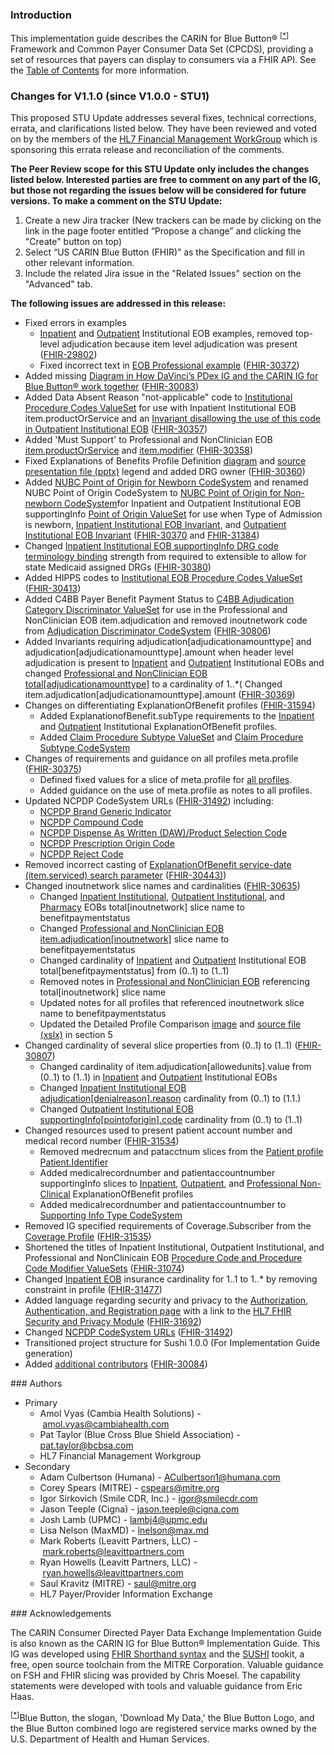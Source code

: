 ### Introduction

<!-- 
    TODO 
    - change log add 31384 and new ones from Pat Taylor 
    Add commentary that the peer review is limited to only the items/changes noted in the change log
    FHIR-30375 Incorrect/inadequate specification of the need for instances of each profile to declare conformance to an appropriate profile
- FHIR-31492 Update NCPDP URLs
- FHIR-31534
- FHIR-31535 


https://jira.hl7.org/browse/FHIR-31535?jql=cf%5B11402%5D%20%3D%20STU-1.1.0-Update

-->
<p>This implementation guide describes the CARIN for Blue Button&reg; <sup>[<a href="#ftn.id1" name="id1">*</a>]</sup> Framework and Common Payer Consumer Data Set (CPCDS), providing a set of resources that payers can display to consumers via a FHIR API. See the <a href="toc.html">Table of Contents</a> for more information.</p>
<div class="stu-note">

<h3> Changes for V1.1.0 (since V1.0.0 - STU1)</h3>
<p>This proposed STU Update addresses several fixes, technical corrections, errata, and clarifications listed below. They have been reviewed
and voted on by the members of the <a href="http://www.hl7.org/Special/committees/fm/index.cfm">HL7 Financial Management WorkGroup</a> which is sponsoring this errata release and reconciliation of the comments.</P>
<p>
<strong>The Peer Review scope for this STU Update only includes the changes listed below. Interested parties are free to comment on any part of the IG, but those not regarding the issues below will be considered for future versions. To make a comment on the STU Update:</strong></p>

  <ol>
    <li>Create a new Jira tracker (New trackers can be made by clicking on the link in the page footer entitled “Propose a change” and clicking the "Create" button on top)</li>
    <li>Select “US CARIN Blue Button (FHIR)” as the Specification and fill in other relevant information.</li>
    <li>Include the related Jira issue in the "Related Issues" section on the "Advanced" tab.</li>
  </ol>
  <p><b>The following issues are addressed in this release:</b></p>
  
<ul>
    <li>Fixed errors in examples
        <ul>
            <li><a href="ExplanationOfBenefit-InpatientEOBExample1.html">Inpatient</a> and <a href="ExplanationOfBenefit-OutpatientEOBExample1.html">Outpatient</a> Institutional EOB examples, removed top-level adjudication because item level adjudication was present (<a href="https://jira.hl7.org/browse/FHIR-29802">FHIR-29802</a>)</li>
            <li>Fixed incorrect text in <a href="ExplanationOfBenefit-EOBProfessional1a.html">EOB Professional example</a> (<a href="https://jira.hl7.org/browse/FHIR-30372">FHIR-30372</a>)</li>
        </ul>
    </li>
    <li>Added missing <a href="1_Background.html#davinci-carin">Diagram in How DaVinci’s PDex IG and the CARIN IG for Blue Button® work together</a> (<a href="https://jira.hl7.org/browse/FHIR-30083">FHIR-30083</a>)
    </li>
    <li>Added Data Absent Reason "not-applicable" code to <a href="ValueSet-C4BBEOBInstitutionalProcedureCodes.html#definition">Institutional Procedure Codes ValueSet</a> for use with Inpatient Institutional EOB item.productOrService and an <a href="StructureDefinition-C4BB-ExplanationOfBenefit-Outpatient-Institutional-definitions.html#ExplanationOfBenefit.item.productOrService">Invariant disallowing the use of this code in Outpatient Institutional EOB</a> (<a href="https://jira.hl7.org/browse/FHIR-30357">FHIR-30357</a>)</li>
    <li>Added 'Must Support' to Professional and NonClinician EOB <a href="StructureDefinition-C4BB-ExplanationOfBenefit-Professional-NonClinician-definitions.html#ExplanationOfBenefit.item.productOrService">item.productOrService</a> and <a href="StructureDefinition-C4BB-ExplanationOfBenefit-Professional-NonClinician-definitions.html#ExplanationOfBenefit.item.modifier">item.modifier</a> (<a href="https://jira.hl7.org/browse/FHIR-30358">FHIR-30358</a>)</li>
    <li>Fixed Explanations of Benefits Profile Definition <a href="4_Common_Payer_Consumer_Data_Set.html#profiles-definition">diagram</a> and <a href="CARINforBlueButtonProfileComparisonOverview.pptx">source presentation file (pptx)</a> legend and added DRG owner (<a href="https://jira.hl7.org/browse/FHIR-30360">FHIR-30360</a>)</li>
    <li>Added <a href="CodeSystem-AHANUBCPointOfOriginForAdmissionOrVisitNewborn.html">NUBC Point of Origin for Newborn CodeSystem</a> and renamed NUBC Point of Origin CodeSystem to <a href="CodeSystem-AHANUBCPointOfOriginForAdmissionOrVisitNonnewborn.html">NUBC Point of Origin for Non-newborn CodeSystem</a>for Inpatient and Outpatient Institutional EOB supportingInfo <a href="ValueSet-AHANUBCPointOfOriginForAdmissionOrVisit.html">Point of Origin ValueSet</a> for use when Type of Admission is newborn, <a href="StructureDefinition-C4BB-ExplanationOfBenefit-Inpatient-Institutional.html#inv">Inpatient Institutional EOB Invariant</a>, and <a href="StructureDefinition-C4BB-ExplanationOfBenefit-Outpatient-Institutional.html#inv">Outpatient Institutional EOB Invariant</a> (<a href="https://jira.hl7.org/browse/FHIR-30370">FHIR-30370</a> and <a href="https://jira.hl7.org/browse/FHIR-31384">FHIR-31384</a>)</li>
    <li>Changed <a href="StructureDefinition-C4BB-ExplanationOfBenefit-Inpatient-Institutional-definitions.html#ExplanationOfBenefit.supportingInfo:drg.code">Inpatient Institutional EOB supportingInfo DRG code terminology binding</a> strength from required to extensible to allow for state Medicaid assigned DRGs (<a href="https://jira.hl7.org/browse/FHIR-30380">FHIR-30380</a>)</li>
    <li>Added HIPPS codes to <a href="ValueSet-C4BBEOBInstitutionalProcedureCodes.html">Institutional EOB Procedure Codes ValueSet</a> (<a href="https://jira.hl7.org/browse/FHIR-30413">FHIR-30413</a>)</li>
    <li> Added C4BB Payer Benefit Payment Status to <a href="ValueSet-C4BBAdjudicationCategoryDiscriminator.html#definition">C4BB Adjudication Category Discriminator ValueSet</a> for use in the Professional and NonClinician EOB item.adjudication and removed inoutnetwork code from <a  href="CodeSystem-C4BBAdjudicationDiscriminator.html">Adjudication Discriminator CodeSystem</a> (<a href="https://jira.hl7.org/browse/FHIR-30806">FHIR-30806</a>)</li>
    <li>Added Invariants requiring adjudication[adjudicationamounttype] and adjudication[adjudicationamounttype].amount when header level adjudication is present to <a href="StructureDefinition-C4BB-ExplanationOfBenefit-Inpatient-Institutional.html#inv">Inpatient</a> and <a href="StructureDefinition-C4BB-ExplanationOfBenefit-Inpatient-Institutional.html#inv">Outpatient</a> Institutional EOBs and changed <a href="StructureDefinition-C4BB-ExplanationOfBenefit-Professional-NonClinician-definitions.html#ExplanationOfBenefit.total:adjudicationamounttype">Professional and NonClinician EOB total[adjudicationamounttype]</a> to a cardinality of 1..*( Changed item.adjudication[adjudicationamounttype].amount (<a href="https://jira.hl7.org/browse/FHIR-30369">FHIR-30369</a>)</li>
    <li>Changes on differentiating ExplanationOfBenefit profiles (<a href="https://jira.hl7.org/browse/FHIR-31594">FHIR-31594</a>)
        <ul>
            <li>Added ExplanationofBenefit.subType requirements to the <a href = "StructureDefinition-C4BB-ExplanationOfBenefit-Inpatient-Institutional-definitions.html#ExplanationOfBenefit.subType">Inpatient</a> and <a href = "StructureDefinition-C4BB-ExplanationOfBenefit-Outpatient-Institutional-definitions.html#ExplanationOfBenefit.subType">Outpatient</a> Institutional ExplanationOfBenefit profiles.</li>
            <li>Added <a href="ValueSet-C4BBClaimSubType.html">Claim Procedure Subtype ValueSet</a> and <a href="CodeSystem-C4BBClaimSubType.html">Claim Procedure Subtype CodeSystem</a></li>
        </ul>
    </li>    
    <li>Changes of requirements and guidance on all profiles meta.profile (<a href="https://jira.hl7.org/browse/FHIR-30375">FHIR-30375</a>)
        <ul>
            <li>Defined fixed values for a slice of meta.profile for <a href="artifacts.html#3">all profiles</a>.</li>
            <li>Added guidance on the use of meta.profile as notes to all profiles.</li>
        </ul>
    </li>
    <li>Updated NCPDP CodeSystem URLs (<a href="https://jira.hl7.org/browse/FHIR-31492">FHIR-31492</a>) including: 
        <ul>
            <li><a href="CodeSystem-NCPDPBrandGenericIndicator.html">NCPDP Brand Generic Indicator</a></li>
            <li><a href="CodeSystem-NCPDPCompoundCode.html">NCPDP Compound Code</a></li>
            <li><a href="CodeSystem-NCPDPDispensedAsWrittenOrProductSelectionCode.html">NCPDP Dispense As Written (DAW)/Product Selection Code</a></li>
            <li><a href="CodeSystem-NCPDPPrescriptionOriginCode.html">NCPDP Prescription Origin Code</a></li>
            <li><a href="CodeSystem-NCPDPRejectCode.html">NCPDP Reject Code</a></li>
        </ul>
    </li>
    <li>Removed incorrect casting of <a href="SearchParameter-explanationofbenefit-service-date.html">ExplanationOfBenefit service-date (item.serviced) search parameter</a> (<a href="https://jira.hl7.org/browse/FHIR-30443">FHIR-30443)</a>)</li>
    <li>Changed inoutnetwork slice names and cardinalities (<a href="https://jira.hl7.org/browse/FHIR-30635">FHIR-30635</a>)
        <ul>
            <li>Changed <a href="StructureDefinition-C4BB-ExplanationOfBenefit-Inpatient-Institutional-definitions.html#ExplanationOfBenefit.total:benefitpaymentstatus">Inpatient Institutional</a>, <a href="StructureDefinition-C4BB-ExplanationOfBenefit-Outpatient-Institutional-definitions.html#ExplanationOfBenefit.total:benefitpaymentstatus">Outpatient Institutional</a>, and <a href="StructureDefinition-C4BB-ExplanationOfBenefit-Pharmacy-definitions.html#ExplanationOfBenefit.total:benefitpaymentstatus">Pharmacy</a> EOBs total[inoutnetwork] slice name to benefitpaymentstatus</li>
            <li>Changed <a href="StructureDefinition-C4BB-ExplanationOfBenefit-Professional-NonClinician-definitions.html#ExplanationOfBenefit.item.adjudication:benefitpaymentstatus">Professional and NonClinician EOB item.adjudication[inoutnetwork]</a> slice name to benefitpayementstatus</li>
            <li>Changed cardinality of <a href="StructureDefinition-C4BB-ExplanationOfBenefit-Inpatient-Institutional-definitions.html#ExplanationOfBenefit.total:benefitpaymentstatus">Inpatient</a> and <a href="StructureDefinition-C4BB-ExplanationOfBenefit-Outpatient-Institutional-definitions.html#ExplanationOfBenefit.total:benefitpaymentstatus">Outpatient</a> Institutional EOB total[benefitpaymentstatus] from (0..1) to (1..1)</li>
            <li>Removed notes in <a href="StructureDefinition-C4BB-ExplanationOfBenefit-Professional-NonClinician.html#root">Professional and NonClinician EOB</a> referencing total[inoutnetwork] slice name</li>
            <li>Updated notes for all profiles that referenced inoutnetwork slice name to benefitpaymentstatus</li>
            <li>Updated the Detailed Profile Comparison <a href="4_Common_Payer_Consumer_Data_Set.html#profiles-definition">image</a> and <a href="CARINforBlueButtonProfileComparison.xlsx">source file (xslx)</a> in section 5</li>
        </ul>
    </li>
    <li>Changed cardinality of several slice properties from (0..1) to (1..1) (<a href="https://jira.hl7.org/browse/FHIR-30807">FHIR-30807</a>)
        <ul>
            <li>Changed cardinality of item.adjudication[allowedunits].value from (0..1) to (1..1) in <a href="StructureDefinition-C4BB-ExplanationOfBenefit-Outpatient-Institutional-definitions.html#ExplanationOfBenefit.item.adjudication:allowedunits.value">Inpatient</a> and <a href="StructureDefinition-C4BB-ExplanationOfBenefit-Inpatient-Institutional-definitions.html#ExplanationOfBenefit.item.adjudication:allowedunits.value">Outpatient</a> Institutional EOBs</li>
            <li>Changed <a href="StructureDefinition-C4BB-ExplanationOfBenefit-Inpatient-Institutional-definitions.html#ExplanationOfBenefit.adjudication:denialreason.reason">Inpatient Institutional EOB adjudication[denialreason].reason</a> cardinality from (0..1) to (1.1.)</li>
            <li>Changed <a href="StructureDefinition-C4BB-ExplanationOfBenefit-Outpatient-Institutional-definitions.html#ExplanationOfBenefit.supportingInfo:pointoforigin.code">Outpatient Institutional EOB supportingInfo[pointoforigin].code</a> cardinality from (0..1) to (1..1)</li>
        </ul>
    </li>
    <li>Changed resources used to present patient account number and medical record number (<a href="https://jira.hl7.org/browse/FHIR-31534">FHIR-31534</a>)
        <ul>
            <li>Removed medrecnum and patacctnum slices from the <a href="StructureDefinition-C4BB-Patient.html">Patient profile Patient.Identifier</a></li>
            <li>Added medicalrecordnumber and patientaccountnumber supportingInfo slices to <a href="StructureDefinition-C4BB-ExplanationOfBenefit-Inpatient-Institutional.html">Inpatient</a>, <a href="StructureDefinition-C4BB-ExplanationOfBenefit-Outpatient-Institutional.html">Outpatient</a>, and <a href="StructureDefinition-C4BB-ExplanationOfBenefit-Professional-NonClinician.html">Professional Non-Clinical</a> ExplanationOfBenefit profiles</li>
            <li>Added medicalrecordnumber and patientaccountnumber to <a href="CodeSystem-C4BBSupportingInfoType.html">Supporting Info Type CodeSystem</a></li>
        </ul>
    </li>
    <li>Removed IG specified requirements of Coverage.Subscriber from the <a href="StructureDefinition-C4BB-Coverage.html">Coverage Profile</a> (<a href="https://jira.hl7.org/browse/FHIR-31535">FHIR-31535</a>)</li>
    <li>Shortened the titles of Inpatient Institutional, Outpatient Institutional, and Professional and NonClinicain EOB <a href="artifacts.html#5">Procedure Code and Procedure Code Modifier ValueSets</a> (<a href="https://jira.hl7.org/browse/FHIR-31074">FHIR-31074</a>)</li>
    <li>Changed <a href="StructureDefinition-C4BB-ExplanationOfBenefit-Inpatient-Institutional.html">Inpatient EOB</a> insurance cardinality for 1..1 to 1..* by removing constraint in profile (<a href="https://jira.hl7.org/browse/FHIR-31477">FHIR-31477</a>)</li>
    <li>Added language regarding security and privacy to the <a href="7_Authorization_Authentication_and_Registration.html#fhir-security-and-privacy-guidance">Authorization, Authentication, and Registration page</a> with a link to the <a href="http://hl7.org/fhir/secpriv-module.html">HL7 FHIR Security and Privacy Module</a> (<a href="https://jira.hl7.org/browse/FHIR-31692">FHIR-31692</a>)</li>
    <li>Changed <a href="artifacts.html#5">NCPDP CodeSystem URLs</a> (<a href="https://jira.hl7.org/browse/FHIR-31492">FHIR-31492</a>)</li>
    <li>Transitioned project structure for Sushi 1.0.0 (For Implementation Guide generation)</li>
    <li>Added <a href="index.html#authors">additional contributors</a> (<a href="https://jira.hl7.org/browse/FHIR-30084">FHIR-30084</a>)</li>
</ul>
</div>
<a name="authors"> </a>
### Authors
<ul>
<li>Primary
<ul>
<li>Amol Vyas (Cambia Health Solutions) -&nbsp;<a href="mailto:amol.vyas@cambiahealth.com">amol.vyas@cambiahealth.com</a></li>
<li>Pat Taylor (Blue Cross Blue Shield Association) - <a href="mailto:pat.taylor@bcbsa.com">pat.taylor@bcbsa.com</a></li>
<li>HL7 Financial Management Workgroup</li>
</ul>
</li>
<li>Secondary
<ul>
<li>Adam Culbertson (Humana) -&nbsp;<a href="mailto:ACulbertson1@humana.com">ACulbertson1@humana.com</a></li>
<li>Corey Spears (MITRE) -&nbsp;<a href="mailto:cspears@mitre.org">cspears@mitre.org</a></li>   
<li>Igor Sirkovich (Smile CDR, Inc.) -&nbsp;<a href="mailto:igor@smilecdr.com">igor@smilecdr.com</a></li>   
<li>Jason Teeple (Cigna) -&nbsp;<a href="mailto:jason.teeple@cigna.com">jason.teeple@cigna.com</a></li>
<li>Josh Lamb (UPMC) -&nbsp;<a href="mailto:igor@smilecdr.com">lambj4@upmc.edu</a></li> 
<li>Lisa Nelson (MaxMD) -&nbsp;<a href="mailto:lnelson@max.md">lnelson@max.md</a></li>
<li>Mark Roberts (Leavitt Partners, LLC) -&nbsp;<a href="mailto:mark.roberts@leavittpartners.com">mark.roberts@leavittpartners.com</a></li>
<li>Ryan Howells (Leavitt Partners, LLC) -&nbsp;<a href="mailto:ryan.howells@leavittpartners.com">ryan.howells@leavittpartners.com</a></li>
<li>Saul Kravitz (MITRE) -&nbsp;<a href="mailto:saul@mitre.org">saul@mitre.org</a></li>
<li>HL7 Payer/Provider Information Exchange</li>
</ul>
</li>
</ul>
### Acknowledgements
<p>The CARIN Consumer Directed Payer Data Exchange Implementation Guide is also known as the CARIN IG for Blue Button&reg; Implementation Guide. This IG was developed using <a href="https://build.fhir.org/ig/HL7/fhir-shorthand/">FHIR Shorthand syntax</a> and the <a href="https://github.com/FHIR/sushi">SUSHI</a> tookit, a free, open source toolchain from the MITRE Corporation. Valuable guidance on FSH and FHIR slicing was provided by Chris Moesel. The capability statements were developed with tools and valuable guidance from Eric Haas.</p>
<div class="footnote"><sup>[<a href="#id1" name="ftn.id1">*</a>]</sup>Blue Button, the slogan, 'Download My Data,' the Blue Button Logo, and the Blue Button combined logo are registered service marks owned by the U.S. Department of Health and Human Services.</div>